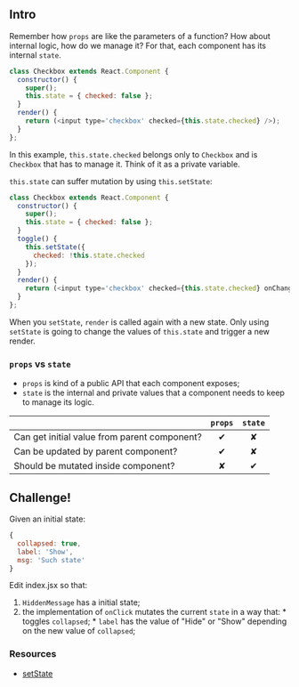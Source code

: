 ## Intro

Remember how `props` are like the parameters of a function? How about internal logic, how do we manage it? For that, each component has its internal `state`.

```javascript
class Checkbox extends React.Component {
  constructor() {
    super();
    this.state = { checked: false };
  }
  render() {
    return (<input type='checkbox' checked={this.state.checked} />);
  }
};
```

In this example, `this.state.checked` belongs only to `Checkbox` and is `Checkbox` that has to manage it. Think of it as a private variable.

`this.state` can suffer mutation by using `this.setState`:

```javascript
class Checkbox extends React.Component {
  constructor() {
    super();
    this.state = { checked: false };
  }
  toggle() {
    this.setState({
      checked: !this.state.checked
    });
  }
  render() {
    return (<input type='checkbox' checked={this.state.checked} onChange={this.toggle.bind(this)} />);
  }
};
```

When you `setState`, `render` is called again with a new state. Only using `setState` is going to change the values of `this.state` and trigger a new render.

### `props` vs `state`

  * `props` is kind of a public API that each component exposes;
  * `state` is the internal and private values that a component needs to keep to  manage its logic.


|                                              | `props` | `state` |
| -------------------------------------------- |:-------:|:-------:|
| Can get initial value from parent component? |    ✔    |    ✘    |
| Can be updated by parent component?          |    ✔    |    ✘    |
| Should be mutated inside component?          |    ✘    |    ✔    |


## Challenge!

Given an initial state:
```js
{
  collapsed: true,
  label: 'Show',
  msg: 'Such state'
}
```

Edit index.jsx so that:

  1. `HiddenMessage` has a initial state;
  3. the implementation of `onClick` mutates the current `state` in a way that:
    * toggles `collapsed`;
    * `label` has the value of "Hide" or "Show" depending on the new value of `collapsed`;

### Resources

 * [setState](https://facebook.github.io/react/docs/component-api.html#setstate)

